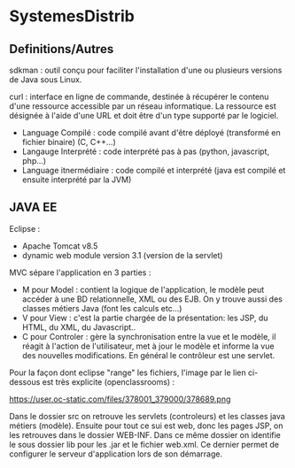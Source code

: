 # SystemesDistrib

## Definitions/Autres

sdkman : outil conçu pour faciliter l'installation d'une ou plusieurs versions de Java sous Linux.

curl : interface en ligne de commande, destinée à récupérer le contenu d'une ressource accessible par un réseau informatique. La ressource est désignée à l'aide d'une URL et doit être d'un type supporté par le logiciel.

- Language Compilé : code compilé avant d'être déployé (transformé en fichier binaire) (C, C++...)
- Langauge Interprété : code interprété pas à pas (python, javascript, php...)
- Language itnermédiaire : code compilé et interprété (java est compilé et ensuite interprété par la JVM)

## JAVA EE

Eclipse : 
- Apache Tomcat v8.5
- dynamic web module version 3.1 (version de la servlet)

MVC sépare l'application en 3 parties :

- M pour Model : contient la logique de l'application, le modèle peut accéder à une BD relationnelle, XML ou des EJB. On y trouve aussi des classes métiers Java (font les calculs etc...)
- V pour View : c'est la partie chargée de la présentation: les JSP, du HTML, du XML, du Javascript..
- C pour Controler : gère la synchronisation entre la vue et le modèle, il réagit à l'action de l'utilisateur, met à jour le modèle et informe la vue des nouvelles modifications. En général le contrôleur est une servlet.

Pour la façon dont eclipse "range" les fichiers, l'image par le lien ci-dessous est très explicite (openclassrooms) :

https://user.oc-static.com/files/378001_379000/378689.png

Dans le dossier src on retrouve les servlets (controleurs) et les classes java métiers (modèle). Ensuite pour tout ce sui est web, donc les pages JSP, on les retrouves dans le dossier WEB-INF.
Dans ce même dossier on identifie le sous dossier lib pour les .jar et le fichier web.xml. Ce dernier permet de configurer le serveur d'application lors de son démarrage.





